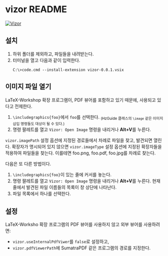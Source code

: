 # vizor README


[![Vizor](https://img.youtube.com/vi/JaO_SqTTyWw/0.jpg)](https://www.youtube.com/watch?v=JaO_SqTTyWw "Vizor")

## 설치

1. 하위 폴더를 제외하고, 파일들을 내려받는다.
2. 터미널을 열고 다음과 같이 입력한다.
   ```
   C:\>code.cmd --install-extension vizor-0.0.1.vsix
   ```

<!-- ## TeX 파일 열기

1. `\include{foo}` 또는 `\input{foo}`에서 `foo`를 선택한다.
1. 명령 팔레트를 열고 `Vizor: Open TeX` 명령을 내리거나 **Alt+J**를 누른다. 
   확장자가 명시되어 있지 않아도, foo.tex 파일이 존재하면 열린다. 

다음은 또 다른 방법이다.

1. `\include{foo}` 또는 `\input{foo}`이 있는 줄에 커서를 놓는다.
1. 명령 팔레트를 열고 `Vizor: Open TeX` 명령을 내리거나 **Alt+J**를 누른다. 
   현재 줄에서 발견된 파일 이름들의 목록이 창 상단에 나타난다.
1. 파일 목록에서 하나를 선택한다. -->

## 이미지 파일 열기

LaTeX-Workshop 확장 프로그램이, PDF 뷰어를 포함하고 있기 때문에, 사용되고 있다고 전제한다.

1. `\includegraphics{foo}`에서 `foo`를 선택한다. 
   <sub>(HzGuide 클래스의 `\image` 같은 이미지 삽입 명령들도 대상이 될 수 있다.)</sub>
1. 명령 팔레트를 열고 `Vizor: Open Image` 명령을 내리거나 **Alt+V**를 누른다.

`vizor.imagePath` 설정 옵션에 지정된 경로들에서 차례로 파일을 찾고, 발견되면 열린다.
확장자가 명시되어 있지 않으면 `vizor.imageType` 설정 옵션에 지정된 확장자들을 적용하여 파일들을 찾는다. 이를테면 foo.png, foo.pdf, foo.jpg를 차례로 찾는다.


다음은 또 다른 방법이다.

1. `\includegraphics{foo}`이 있는 줄에 커서를 놓는다.
1. 명령 팔레트를 열고 `Vizor: Open Image` 명령을 내리거나 **Alt+V**를 누른다.
   현재 줄에서 발견된 파일 이름들의 목록이 창 상단에 나타난다.
1. 파일 목록에서 하나를 선택한다.

## 설정

LaTeX-Worksho 확장 프로그램의 PDF 뷰어를 사용하지 않고 외부 뷰어를 사용하려면:

* `vizor.useInternalPdfViwer`를 `false`로 설정하고,
* `vizor.pdfViewerPath`에 SumatraPDF 같은 프로그램의 경로를 지정한다.


